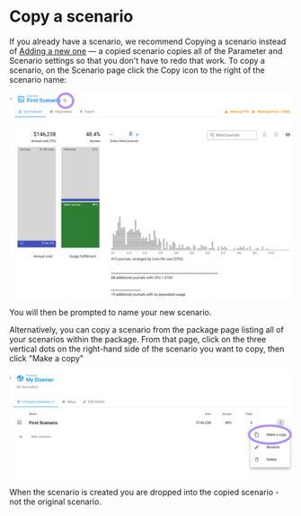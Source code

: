 # Copy a scenario

If you already have a scenario, we recommend Copying a scenario instead of [Adding a new one](add-a-new-scenario.md) — a copied scenario copies all of the Parameter and Scenario settings so that you don't have to redo that work. To copy a scenario, on the Scenario page click the Copy icon to the right of the scenario name:

![Copy scenario from within a scenario view.](../.gitbook/assets/copy-a-scenario-scenario-view.png)

You will then be prompted to name your new scenario.



Alternatively, you can copy a scenario from the package page listing all of your scenarios within the package. From that page, click on the three vertical dots on the right-hand side of the scenario you want to copy, then click "Make a copy"

![Copy scenario from the package view listing all scenarios within your package.](../.gitbook/assets/copy-a-scenario-pkg-view.png)

When the scenario is created you are dropped into the copied scenario - not the original scenario.&#x20;
